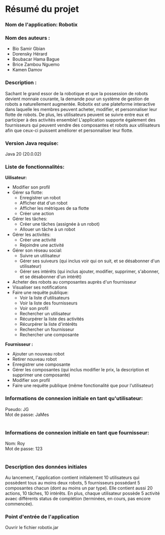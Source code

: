 # Résumé du projet
<h3><b>Nom de l'application: Robotix</b></h3> 
<h3><b>Nom des auteurs :</b></h3>
<ul>
  <li>
    Bio Samir Gbian
  </li>
  <li>
     Dorensky Hérard
  </li>
  <li>
    Boubacar Hama Bague
  </li>
  <li> 
    Brice Zambou Nguemo
  </li>
  <li>
     Kamen Damov
  </li>
</ul>
<h3><b>Description : </b></h3>
<p>Sachant le grand essor de la robotique et que la possession de robots devient monnaie courante, la demande pour un système de gestion de robots a naturellement augmentée. Robotix est une plateforme interactive dans laquelle les membres peuvent acheter, modifier, et personnaliser leur flotte de robots. De plus, les utilisateurs peuvent se suivre entre eux et participer à des activités ensemble! L'application supporte également des fournisseurs qui peuvent vendre des composantes et robots aux utilisateurs afin que ceux-ci puissent améliorer et personnaliser leur flotte.</p>
<h3><b>Version Java requise:</b></h3> 
<p>Java 20 (20.0.02)</p>
<h3><b>Liste de fonctionnalités:</b></h3>
<b>Uilisateur:</b>
<ul>
  <li>
     Modifier son profil
  </li>
 <li>
     Gérer sa flotte: 
   <ul>
     <li>
        Enregistrer un robot
     </li>
     <li>
        Afficher état d'un robot
     </li>
      <li>
         Afficher les métriques de sa flotte
      </li>
      <li>
          Créer une action
      </li>
   </ul>
 </li>
  <li>
     Gérer les tâches:
    <ul>
      <li>
         Créer une tâches (assignée à un robot)
      </li>
      <li>
         Allouer un tâche à un robot
      </li>
    </ul>
  </li>
  <li>
     Gérer les activités:
    <ul>
      <li>
         Créer une activité 
      </li>
      <li>
         Rejoindre une activité
      </li>
    </ul>
  </li>
  <li>
    Gérer son réseau social:
    <ul>
      <li>
         Suivre un utilisateur
      </li>
      <li>
         Gérer ses suiveurs (qui inclus voir qui on suit, et se désabonner d'un utilisateur)
      </li>
      <li>
         Gérer ses intérêts (qui inclus ajouter, modifier, supprimer, s'abonner, et se désabonner d'un intérêt)
      </li>
    </ul>
  </li>
  <li>
     Acheter des robots au composantes auprès d'un fournisseur
  </li>
  <li>
     Visualiser ses notifications
  </li>
  <li> 
     Faire une requête publique:
    <ul>
      <li>
         Voir la liste d'utilisateurs
      </li>
      <li>
         Voir la liste des fournisseurs
      </li>
      <li>
        Voir son profil 
      </li>
      <li>
        Rechercher un utilisateur
      </li>
      <li>
        Récurpérer la liste des activités
      </li>
      <li>
        Récurpérer la liste d'intérêts
      </li>
      <li>
        Rechercher un fournisseur
      </li>
      <li>
        Rechercher une composante
      </li>
    </ul>  
  </li>    
</ul>
<b>Fournisseur :</b>
<ul>
  <li>
    Ajouter un nouveau robot 
  </li>
  <li>
    Retirer nouveau robot 
  </li>
  <li>
    Enregistrer une composante
  </li>
  <li>
    Gérer les composantes (qui inclus modifier le prix, la description et supprimer une composante)
  </li>
  <li>
    Modifier son profil
  </li>
  <li>
    Faire une requête publique (même fonctionalité que pour l'utilisateur)
  </li>
</ul>
<h3><b>Informations de connexion initiale en tant qu'utilisateur: </b></h3>
<p>Pseudo: JG<br>
Mot de passe: JaMes<br><br></p>
<h3><b>Informations de connexion initiale en tant que fournisseur: </b></h3>
<p>Nom: Roy<br>
Mot de passe: 123<br><br>
</p>
<h3><b>Description des données initiales</b></h3>
<p>Au lancement, l'application contient initialement 10 utilisateurs qui possèdent tous au moins deux robots, 5 fournisseurs possédant 5 composantes chacun (dont au moins un par type). Elle contient aussi 20 actions, 10 tâches, 10 intérêts. En plus, chaque utilisateur possède 5 activité avaec différents status de complétion (terminées, en cours, pas encore commencée).</p>

<h3><b>Point d'entrée de l'application</b></h3>
<p>
  Ouvrir le fichier robotix.jar
</p>



